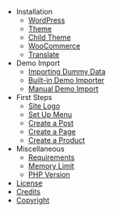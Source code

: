 - Installation
  - [WordPress](wordpress-installation.md)
  - [Theme](install-conj-wordpress-theme.md)
  - [Child Theme](install-conj-wordpress-child-theme.md)
  - [WooCommerce](install-woocommerce.md)
  - [Translate](translating-with-poedit.md)
- Demo Import
  - [Importing Dummy Data](importing-dummy-data.md)
  - [Built-in Demo Importer](built-in-demo-importer.md)
  - [Manual Demo Import](manual-demo-import.md)
- First Steps
  - [Site Logo](upload-site-logo.md)
  - [Set Up Menu](set-up-menu.md)
  - [Create a Post](create-post.md)
  - [Create a Page](create-page.md)
  - [Create a Product](create-product.md)
- Miscellaneous
  - [Requirements](minimum-requirements.md)
  - [Memory Limit](wordpress-memory-limit.md)
  - [PHP Version](update-php-version.md)
- [License](conj-wordpress-theme-license.md)
- [Credits](conj-wordpress-theme-credits.md)
- [Copyright](conj-wordpress-theme-copyright.md)
